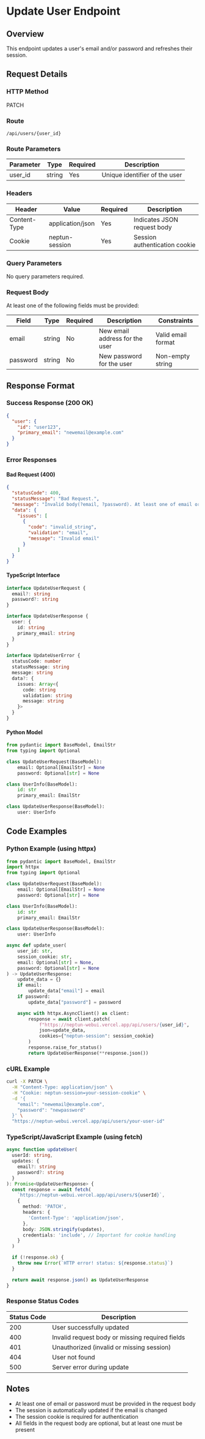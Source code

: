 # Update User Endpoint

## Overview

This endpoint updates a user's email and/or password and refreshes their session.

## Request Details

### HTTP Method

PATCH

### Route

`/api/users/{user_id}`

### Route Parameters

| Parameter | Type   | Required | Description                   |
| --------- | ------ | -------- | ----------------------------- |
| user_id   | string | Yes      | Unique identifier of the user |

### Headers

| Header       | Value            | Required | Description                   |
| ------------ | ---------------- | -------- | ----------------------------- |
| Content-Type | application/json | Yes      | Indicates JSON request body   |
| Cookie       | neptun-session   | Yes      | Session authentication cookie |

### Query Parameters

No query parameters required.

### Request Body

At least one of the following fields must be provided:

| Field    | Type   | Required | Description                    | Constraints        |
| -------- | ------ | -------- | ------------------------------ | ------------------ |
| email    | string | No       | New email address for the user | Valid email format |
| password | string | No       | New password for the user      | Non-empty string   |

## Response Format

### Success Response (200 OK)

```json
{
  "user": {
    "id": "user123",
    "primary_email": "newemail@example.com"
  }
}
```

### Error Responses

#### Bad Request (400)

```json
{
  "statusCode": 400,
  "statusMessage": "Bad Request.",
  "message": "Invalid body(?email, ?password). At least one of email or password is required.",
  "data": {
    "issues": [
      {
        "code": "invalid_string",
        "validation": "email",
        "message": "Invalid email"
      }
    ]
  }
}
```

#### TypeScript Interface

```typescript
interface UpdateUserRequest {
  email?: string
  password?: string
}

interface UpdateUserResponse {
  user: {
    id: string
    primary_email: string
  }
}

interface UpdateUserError {
  statusCode: number
  statusMessage: string
  message: string
  data?: {
    issues: Array<{
      code: string
      validation: string
      message: string
    }>
  }
}
```

#### Python Model

```python
from pydantic import BaseModel, EmailStr
from typing import Optional

class UpdateUserRequest(BaseModel):
    email: Optional[EmailStr] = None
    password: Optional[str] = None

class UserInfo(BaseModel):
    id: str
    primary_email: EmailStr

class UpdateUserResponse(BaseModel):
    user: UserInfo
```

## Code Examples

### Python Example (using httpx)

```python
from pydantic import BaseModel, EmailStr
import httpx
from typing import Optional

class UpdateUserRequest(BaseModel):
    email: Optional[EmailStr] = None
    password: Optional[str] = None

class UserInfo(BaseModel):
    id: str
    primary_email: EmailStr

class UpdateUserResponse(BaseModel):
    user: UserInfo

async def update_user(
    user_id: str,
    session_cookie: str,
    email: Optional[str] = None,
    password: Optional[str] = None
) -> UpdateUserResponse:
    update_data = {}
    if email:
        update_data["email"] = email
    if password:
        update_data["password"] = password

    async with httpx.AsyncClient() as client:
        response = await client.patch(
            f"https://neptun-webui.vercel.app/api/users/{user_id}",
            json=update_data,
            cookies={"neptun-session": session_cookie}
        )
        response.raise_for_status()
        return UpdateUserResponse(**response.json())
```

### cURL Example

```bash
curl -X PATCH \
  -H "Content-Type: application/json" \
  -H "Cookie: neptun-session=your-session-cookie" \
  -d '{
    "email": "newemail@example.com",
    "password": "newpassword"
  }' \
  "https://neptun-webui.vercel.app/api/users/your-user-id"
```

### TypeScript/JavaScript Example (using fetch)

```typescript
async function updateUser(
  userId: string,
  updates: {
    email?: string
    password?: string
  }
): Promise<UpdateUserResponse> {
  const response = await fetch(
    `https://neptun-webui.vercel.app/api/users/${userId}`,
    {
      method: 'PATCH',
      headers: {
        'Content-Type': 'application/json',
      },
      body: JSON.stringify(updates),
      credentials: 'include', // Important for cookie handling
    }
  )

  if (!response.ok) {
    throw new Error(`HTTP error! status: ${response.status}`)
  }

  return await response.json() as UpdateUserResponse
}
```

### Response Status Codes

| Status Code | Description                                     |
| ----------- | ----------------------------------------------- |
| 200         | User successfully updated                       |
| 400         | Invalid request body or missing required fields |
| 401         | Unauthorized (invalid or missing session)       |
| 404         | User not found                                  |
| 500         | Server error during update                      |

## Notes

- At least one of email or password must be provided in the request body
- The session is automatically updated if the email is changed
- The session cookie is required for authentication
- All fields in the request body are optional, but at least one must be present
